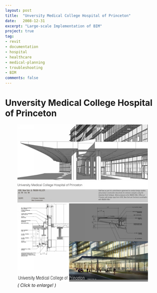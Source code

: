 ```yaml
---
layout: post
title:  "Unversity Medical College Hospital of Princeton"
date:   2008-12-31
excerpt: "Large-scale Implementation of BIM"
project: true
tag:
- revit 
- documentation
- hospital
- healthcare
- medical-planning
- troubleshooting
- BIM
comments: false
---
```


# Unversity Medical College Hospital of Princeton
<figure class="half">
<a href="/projects/portfolio_slides/umcp01.png"><img src="/projects/portfolio_slides/umcp01.png"></a>
<a href="/projects/portfolio_slides/umcp02.png"><img src="/projects/portfolio_slides/umcp02.png"></a>
<figurecaption><i>( Click to enlarge! )</i></figurecaption>
</figure>
